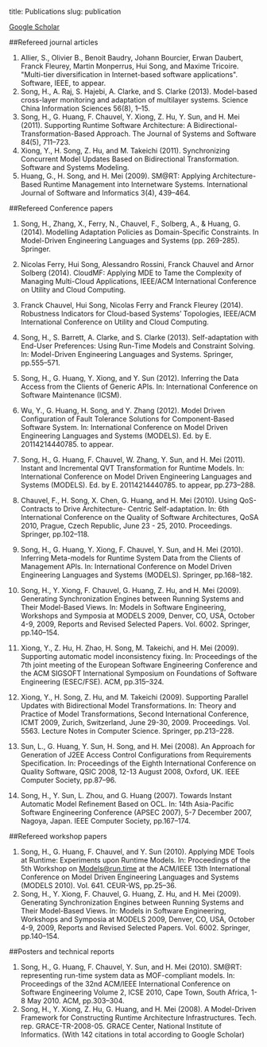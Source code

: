 title: Publications 
slug: publication

[Google Scholar](http://scholar.google.com/citations?user=lT6h24IAAAAJ&hl=en) 

##Refereed journal articles
1. Allier, S., Olivier B., Benoit Baudry, Johann Bourcier, Erwan Daubert, Franck Fleurey, Martin Monperrus, Hui Song, and Maxime Tricoire. "Multi-tier diversification in Internet-based software applications". Software, IEEE, to appear.
1. Song, H., A. Raj, S. Hajebi, A. Clarke, and S. Clarke (2013). Model-based cross-layer monitoring and adaptation
of multilayer systems. Science China Information Sciences 56(8), 1–15.
1. Song, H., G. Huang, F. Chauvel, Y. Xiong, Z. Hu, Y. Sun, and H. Mei (2011). Supporting Runtime Software
Architecture: A Bidirectional-Transformation-Based Approach. The Journal of Systems and Software 84(5),
711–723.
2. Xiong, Y., H. Song, Z. Hu, and M. Takeichi (2011). Synchronizing Concurrent Model Updates Based on
Bidirectional Transformation. Software and Systems Modeling.
3. Huang, G., H. Song, and H. Mei (2009). SM@RT: Applying Architecture-Based Runtime Management into
Internetware Systems. International Journal of Software and Informatics 3(4), 439–464.


##Refereed Conference papers
1. Song, H., Zhang, X., Ferry, N., Chauvel, F., Solberg, A., & Huang, G. (2014). Modelling Adaptation Policies as Domain-Specific Constraints. In Model-Driven Engineering Languages and Systems (pp. 269-285). Springer.
2. Nicolas Ferry, Hui Song, Alessandro Rossini, Franck Chauvel and Arnor Solberg (2014). CloudMF: Applying MDE to Tame the Complexity of Managing Multi-Cloud Applications, IEEE/ACM International Conference on Utility and Cloud Computing.
3. Franck Chauvel, Hui Song, Nicolas Ferry and Franck Fleurey (2014). Robustness Indicators for Cloud-based Systems’ Topologies, IEEE/ACM International Conference on Utility and Cloud Computing. 
2. Song, H., S. Barrett, A. Clarke, and S. Clarke (2013). Self-adaptation with End-User Preferences: Using
Run-Time Models and Constraint Solving. In: Model-Driven Engineering Languages and Systems. Springer,
pp.555–571.
1. Song, H., G. Huang, Y. Xiong, and Y. Sun (2012). Inferring the Data Access from the Clients of Generic
APIs. In: International Conference on Software Maintenance (ICSM).
2. Wu, Y., G. Huang, H. Song, and Y. Zhang (2012). Model Driven Configuration of Fault Tolerance Solutions
for Component-Based Software System. In: International Conference on Model Driven Engineering Languages
and Systems (MODELS). Ed. by E. 20114214440785. to appear.
3. Song, H., G. Huang, F. Chauvel, W. Zhang, Y. Sun, and H. Mei (2011). Instant and Incremental QVT Transformation
for Runtime Models. In: International Conference on Model Driven Engineering Languages and Systems
(MODELS). Ed. by E. 20114214440785. to appear, pp.273–288.
4. Chauvel, F., H. Song, X. Chen, G. Huang, and H. Mei (2010). Using QoS-Contracts to Drive Architecture-
Centric Self-adaptation. In: 6th International Conference on the Quality of Software Architectures, QoSA 2010,
Prague, Czech Republic, June 23 - 25, 2010. Proceedings. Springer, pp.102–118.
5. Song, H., G. Huang, Y. Xiong, F. Chauvel, Y. Sun, and H. Mei (2010). Inferring Meta-models for Runtime
System Data from the Clients of Management APIs. In: International Conference on Model Driven Engineering
Languages and Systems (MODELS). Springer, pp.168–182.
6. Song, H., Y. Xiong, F. Chauvel, G. Huang, Z. Hu, and H. Mei (2009). Generating Synchronization Engines
between Running Systems and Their Model-Based Views. In: Models in Software Engineering, Workshops
and Symposia at MODELS 2009, Denver, CO, USA, October 4-9, 2009, Reports and Revised Selected Papers.
Vol. 6002. Springer, pp.140–154.
7. Xiong, Y., Z. Hu, H. Zhao, H. Song, M. Takeichi, and H. Mei (2009). Supporting automatic model inconsistency
fixing. In: Proceedings of the 7th joint meeting of the European Software Engineering Conference and the
ACM SIGSOFT International Symposium on Foundations of Software Engineering (ESEC/FSE). ACM, pp.315–324.
8. Xiong, Y., H. Song, Z. Hu, and M. Takeichi (2009). Supporting Parallel Updates with Bidirectional Model
Transformations. In: Theory and Practice of Model Transformations, Second International Conference, ICMT
2009, Zurich, Switzerland, June 29-30, 2009. Proceedings. Vol. 5563. Lecture Notes in Computer Science.
Springer, pp.213–228.
9. Sun, L., G. Huang, Y. Sun, H. Song, and H. Mei (2008). An Approach for Generation of J2EE Access Control
Configurations from Requirements Specification. In: Proceedings of the Eighth International Conference on
Quality Software, QSIC 2008, 12-13 August 2008, Oxford, UK. IEEE Computer Society, pp.87–96.

10. Song, H., Y. Sun, L. Zhou, and G. Huang (2007). Towards Instant Automatic Model Refinement Based on
OCL. In: 14th Asia-Pacific Software Engineering Conference (APSEC 2007), 5-7 December 2007, Nagoya, Japan.
IEEE Computer Society, pp.167–174.


##Refereed workshop papers
1. Song, H., G. Huang, F. Chauvel, and Y. Sun (2010). Applying MDE Tools at Runtime: Experiments upon
Runtime Models. In: Proceedings of the 5th Workshop on Models@run.time at the ACM/IEEE 13th International
Conference on Model Driven Engineering Languages and Systems (MODELS 2010). Vol. 641. CEUR-WS,
pp.25–36.
2. Song, H., Y. Xiong, F. Chauvel, G. Huang, Z. Hu, and H. Mei (2009). Generating Synchronization Engines
between Running Systems and Their Model-Based Views. In: Models in Software Engineering, Workshops
and Symposia at MODELS 2009, Denver, CO, USA, October 4-9, 2009, Reports and Revised Selected Papers.
Vol. 6002. Springer, pp.140–154.


##Posters and technical reports
1. Song, H., G. Huang, F. Chauvel, Y. Sun, and H. Mei (2010). SM@RT: representing run-time system data as
MOF-compliant models. In: Proceedings of the 32nd ACM/IEEE International Conference on Software Engineering Volume 2, ICSE 2010, Cape Town, South Africa, 1-8 May 2010. ACM, pp.303–304.
2. Song, H., Y. Xiong, Z. Hu, G. Huang, and H. Mei (2008). A Model-Driven Framework for Constructing Runtime
Architecture Infrastructures. Tech. rep. GRACE-TR-2008-05. GRACE Center, National Institute of Informatics.
(With 142 citations in total according to Google Scholar)

